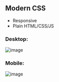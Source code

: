## Modern CSS
- Responsive
- Plain HTML/CSS/JS

### Desktop:
![image](https://user-images.githubusercontent.com/58309601/196036768-754a6821-000b-4cef-97c1-a349293078a2.png)

### Mobile:
![image](https://user-images.githubusercontent.com/58309601/196036780-af8aeef0-9dec-4cd3-8111-4a8c0026078f.png)
